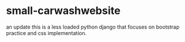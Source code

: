 # small-carwashwebsite
an update
this is a less loaded  python django  that focuses on bootstrap practice and css implementation.
